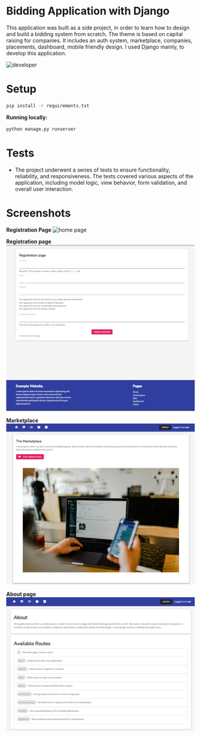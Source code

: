 # Bidding Application with Django
This application was built as a side project, in order to learn how to design and build a bidding system from scratch. The theme is based on capital raising for companies. It includes an auth system, marketplace, companies, placements, dashboard, mobile friendly design. I used Django mainly, to develop this application.


![developer](https://img.shields.io/badge/Developed%20By%20%3A-Inzamamul%20Haque%20Ashique-red)

# Setup

```bash
pip install -r requirements.txt
```

**Running locally:**

```bash
python manage.py runserver
```

# Tests
- The project underwent a series of tests to ensure functionality, reliability, and responsiveness. The tests covered various aspects of the application, including model logic, view behavior, form validation, and overall user interaction.

# Screenshots 

**Registration Page**
![home page](https://github.com/ExpoPythonist/biding-app/blob/master/Registration.png)

**Registration page**
![registration page](https://github.com/ExpoPythonist/biding-app/blob/master/screenshots/Registration.png)

**Marketplace**
![bid summary page](https://github.com/ExpoPythonist/biding-app/blob/master/screenshots/Marketplace.png)

**About page**
![About page](https://github.com/ExpoPythonist/biding-app/blob/master/screenshots/About.png)

